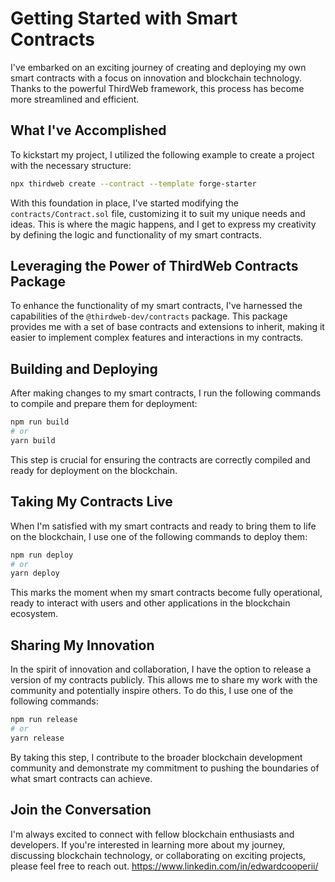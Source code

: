 # Getting Started with Smart Contracts

I've embarked on an exciting journey of creating and deploying my own smart contracts with a focus on innovation and blockchain technology. Thanks to the powerful ThirdWeb framework, this process has become more streamlined and efficient.

## What I've Accomplished

To kickstart my project, I utilized the following example to create a project with the necessary structure:

```bash
npx thirdweb create --contract --template forge-starter
```

With this foundation in place, I've started modifying the `contracts/Contract.sol` file, customizing it to suit my unique needs and ideas. This is where the magic happens, and I get to express my creativity by defining the logic and functionality of my smart contracts.

## Leveraging the Power of ThirdWeb Contracts Package

To enhance the functionality of my smart contracts, I've harnessed the capabilities of the `@thirdweb-dev/contracts` package. This package provides me with a set of base contracts and extensions to inherit, making it easier to implement complex features and interactions in my contracts.

## Building and Deploying

After making changes to my smart contracts, I run the following commands to compile and prepare them for deployment:

```bash
npm run build
# or
yarn build
```

This step is crucial for ensuring the contracts are correctly compiled and ready for deployment on the blockchain.

## Taking My Contracts Live

When I'm satisfied with my smart contracts and ready to bring them to life on the blockchain, I use one of the following commands to deploy them:

```bash
npm run deploy
# or
yarn deploy
```

This marks the moment when my smart contracts become fully operational, ready to interact with users and other applications in the blockchain ecosystem.

## Sharing My Innovation

In the spirit of innovation and collaboration, I have the option to release a version of my contracts publicly. This allows me to share my work with the community and potentially inspire others. To do this, I use one of the following commands:

```bash
npm run release
# or
yarn release
```

By taking this step, I contribute to the broader blockchain development community and demonstrate my commitment to pushing the boundaries of what smart contracts can achieve.

## Join the Conversation

I'm always excited to connect with fellow blockchain enthusiasts and developers. If you're interested in learning more about my journey, discussing blockchain technology, or collaborating on exciting projects, please feel free to reach out. https://www.linkedin.com/in/edwardcooperii/
